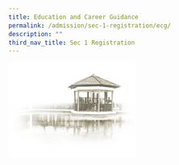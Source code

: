 ```yaml
---
title: Education and Career Guidance
permalink: /admission/sec-1-registration/ecg/
description: ""
third_nav_title: Sec 1 Registration
---
```





<img src="/images/pavilion.png" style="width:50%">